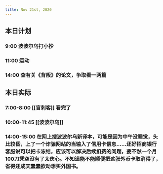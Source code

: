 ```yaml
---
title: Nov 21st, 2020
---
```


## 本日计划
### 9:00 波波尔乌打小抄
### 11:00 运动
### 14:00 查有关《背叛》的论文，争取看一两篇
## 本日实际
### 7:00-8:00 [[盲刺客]] 看完了
### 10:00-11:45 [[波波尔乌]]
### 14:00-15:00 在网上搜波波尔乌新译本，可能是因为中午没睡觉，头比较昏，上了一个诈骗网站的当输入了信用卡信息……还好招商银行客服说可以把卡冻结，应该可以解决后续扣费的问题，要不然一个月100刀凭空没有了太伤心。不知道能不能顺便把这张外币卡取消得了，省得还成天蠢蠢欲动想买外国书。
### 
